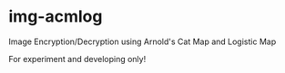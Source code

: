 # img-acmlog
Image Encryption/Decryption using Arnold's Cat Map and Logistic Map

For experiment and developing only!
